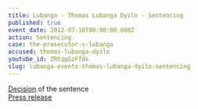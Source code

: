 ```yaml
---
title: Lubanga - Thomas Lubanga Dyilo - Sentencing
published: true
event_date: 2012-07-10T00:00:00.000Z
action: Sentencing
case: the-prosecutor-v-lubanga
accused: thomas-lubanga-dyilo
youtube_id: ZRtqgGzFfds
slug: lubanga-events-thomas-lubanga-dyilo-sentencing
---
```



[Decision](https://www.icc-cpi.int/Pages/record.aspx?docNo=ICC-01/04-01/06-2901) of the sentence
<br>[Press release](https://www.icc-cpi.int/Pages/item.aspx?name=pr824)